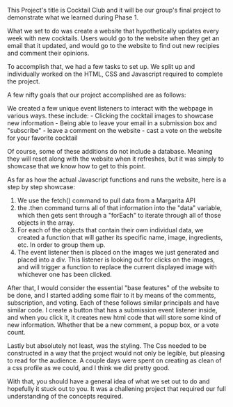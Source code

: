 This Project's title is Cocktail Club and it will be our group's final project to demonstrate what we learned during Phase 1.

What we set to do was create a website that hypothetically updates every week with new cocktails. Users would go to the website when they get an email that it updated, and would go to the website to find out new recipies and comment their opinions. 

To accomplish that, we had a few tasks to set up. We split up and individually worked on the HTML, CSS and Javascript required to complete the project.

A few nifty goals that our project accomplished are as follows:

 We created a few unique event listeners to interact with the webpage in various ways. these include:
    - Clicking the cocktail images to showcase new information
    - Being able to leave your email in a submission box and "subscribe"
    - leave a comment on the website
    - cast a vote on the website for your favorite cocktail

Of course, some of these additions do not include a database. Meaning they will reset along with the website when it refreshes, but it was simply to showcase that we know how to get to this point.

As far as how the actual Javascript functions and runs the website, here is a step by step showcase:

1. We use the fetch() command to pull data from a Margarita API
2. the .then command turns all of that information into the "data" variable, which then gets sent through a "forEach" to iterate through all of those objects in the array. 
3. For each of the objects that contain their own individual data, we created a function that will gather its specific name, image, ingredients, etc. In order to group them up.
4. The event listener then is placed on the images we just generated and placed into a div. This listener is looking out for clicks on the images, and will trigger a function to replace the current displayed image with whichever one has been clicked.

After that, I would consider the essential "base features" of the website to be done, and I started adding some flair to it by means of the comments, subscription, and voting. Each of these follows similar principals and have similar code. I create a button that has a submission event listener inside, and when you click it, it creates new html code that will store some kind of new information. Whether that be a new comment, a popup box, or a vote count.

Lastly but absolutely not least, was the styling. The Css needed to be constructed in a way that the project would not only be legible, but pleasing to read for the audience. A couple days were spent on creating as clean of a css profile as we could, and I think we did pretty good.

With that, you should have a general idea of what we set out to do and hopefully it stuck out to you. It was a challening project that required our full understanding of the concepts required. 
